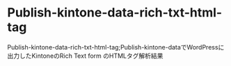 # Publish-kintone-data-rich-txt-html-tag
Publish-kintone-data-rich-txt-html-tag;Publish-kintone-dataでWordPressに出力したKintoneのRich Text form のHTMLタグ解析結果
